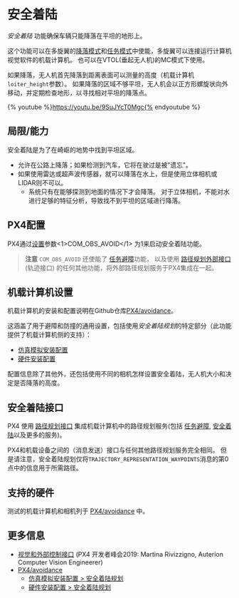 # 安全着陆

*安全着陆* 功能确保车辆只能降落在平坦的地形上。

这个功能可以在多旋翼的[降落模式](../flight_modes/land.md)和[任务模式](../flight_modes/mission.md)中使能，多旋翼可以连接运行计算机视觉软件的机载计算机。 也可以在VTOL(垂起无人机)的MC模式下使用。

如果降落，无人机首先降落到距离表面可以测量的高度（机载计算机`loiter_height`参数）。 如果降落的区域不够平坦，无人机会以正方形螺旋状向外移动，并定期检查地形，以寻找相对平坦的降落点。

{% youtube %}https://youtu.be/9SuJYcT0Mgc{% endyoutube %}

## 局限/能力

安全着陆是为了在崎岖的地势中找到平坦区域。

- 允许在公路上降落；如果检测到汽车，它将在驶过是被"遗忘"。
- 如果使用雷达或超声波传感器，就可以降落在水上，但是使用立体相机或LIDAR则不可以。 
  - 系统只有在能够探测到地面的情况下才会降落。 对于立体相机，不能对水进行足够的特征分析，导致找不到平坦的区域进行降落。

## PX4配置

PX4通过[设置](../advanced_config/parameter_reference.md#COM_OBS_AVOID)参数<1>COM_OBS_AVOID</1> 为1来启动安全着陆功能。

> **注意** `COM_OBS_AVOID` 还使能了 [任务避障](../computer_vision/obstacle_avoidance.md#mission_mode)功能， 以及使用 [路径规划外部接口](../computer_vision/path_planning_interface.md) (轨迹接口) 的任何其他功能，将外部路径规划服务于PX4集成在一起。

## 机载计算机设置

机载计算机的安装和配置说明在Github仓库[PX4/avoidance](https://github.com/PX4/avoidance#obstacle-detection-and-avoidance)。

这涵盖了用于避障和防撞的通用设置，包括使用*安全着陆规划*的特定部分（此功能提供了机载计算机侧的支持）：

* [仿真模拟安装配置](https://github.com/PX4/avoidance#safe-landing-planner)
* [硬件安装配置](https://github.com/PX4/avoidance#safe-landing-planner-1)

配置信息除了其他外，还包括使用不同的相机怎样设置安全着陆，无人机大小和决定是否降落的高度。

<span id="interface"></span>

## 安全着陆接口

PX4 使用 [路径规划接口](../computer_vision/path_planning_interface.md) 集成机载计算机中的路径规划服务(包括 [任务避障](../computer_vision/obstacle_avoidance.md#mission_mode), [安全着陆](../computer_vision/safe_landing.md)以及更多的服务)。

PX4和机载设备之间的（消息发送）接口与任何其他路径规划服务完全相同。 但是请注意，安全着陆规划仅将` TRAJECTORY_REPRESENTATION_WAYPOINTS `消息的第0点中的信息用于所需路径。

## 支持的硬件

测试的机载计算机和相机列于 [PX4/avoidance](https://github.com/PX4/avoidance#run-on-hardware) 中。

## 更多信息

* [视觉和外部控制接口](https://youtu.be/CxIsJWtVaTA?t=963) (PX4 开发者峰会2019: Martina Rivizzigno, Auterion Computer Vision Engineerer)
* [PX4/avoidance](https://github.com/PX4/avoidance) 
  * [仿真模拟安装配置 > 安全着陆规划](https://github.com/PX4/avoidance#safe-landing-planner)
  * [硬件安装配置 > 安全着陆规划](https://github.com/PX4/avoidance#ssafe-landing-planner-1)